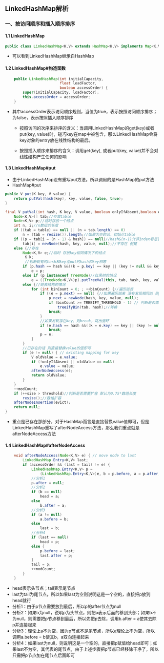 ## LinkedHashMap解析

### 一、按访问顺序和插入顺序排序

#### 1.1 LinkedHashMap

```java
public class LinkedHashMap<K,V> extends HashMap<K,V> implements Map<K,V>
```

* 可以看到LinkedHashMap继承自HashMap

#### 1.2 LinkedHashMap#构造函数

```java
    public LinkedHashMap(int initialCapacity,
                         float loadFactor,
                         boolean accessOrder) {
        super(initialCapacity, loadFactor);
        this.accessOrder = accessOrder;
    }
```

* 其中accessOrder表示访问顺序规则，当值为true，表示按照访问顺序排序；为false，表示按照插入顺序排序

  * 按照访问的次序来排序的含义：当调用LinkedHashMap的get(key)或者put(key, value)时，碰巧key在map中被包含，那么LinkedHashMap会将key对象的entry放在线性结构的最后。 

  * 按照插入顺序来排序的含义：调用get(key), 或者put(key, value)并不会对线性结构产生任何的影响

#### 1.3 LinkedHashMap#put

* 由于LinkedHashMap没有重写put方法，所以调用的是HashMap的put方法
* HashMap#put

```java
public V put(K key, V value) {
	return putVal(hash(key), key, value, false, true);
}

final V putVal(int hash, K key, V value, boolean onlyIfAbsent,boolean evict) {
    Node<K,V>[] tab;//存放table
    Node<K,V> p;//临时存放一个结点
    int n, i;//n数组的长度
	if ((tab = table) == null || (n = tab.length) == 0)
		n = (tab = resize()).length;//如果为空的话，初始化table
	if ((p = tab[i = (n - 1) & hash]) == null)//hash&(n-1)计算index看是否已存在
		tab[i] = newNode(hash, key, value, null);//不存在 创建
	else {//存在
		Node<K,V> e;//临时 存放key相同情况下的结点
         K k;
         //判断现有的hash和key与put的hash和key相等
		if (p.hash == hash &&((k = p.key) == key || (key != null && key.equals(k))))
			e = p;
		else if (p instanceof TreeNode)//红黑树的情况
			e = ((TreeNode<K,V>)p).putTreeVal(this, tab, hash, key, value);
		else {//链表结构的情况
			for (int binCount = 0; ; ++binCount) {//遍历链表
				if ((e = p.next) == null) {//如果遍历结束 没有发现相同的 则p.next=新的Node
					p.next = newNode(hash, key, value, null);
					if (binCount >= TREEIFY_THRESHOLD - 1) // 判断是否需要转变成红黑树
						treeifyBin(tab, hash);//转换
					break;
				}
                //如果发现存在key，则break，跳出循环
				if (e.hash == hash &&((k = e.key) == key || (key != null && key.equals(k))))
					break;
				p = e;
			}
		}
        //已存在的话 则直接替换value的值即可
		if (e != null) { // existing mapping for key
			V oldValue = e.value;
			if (!onlyIfAbsent || oldValue == null)
				e.value = value;
			afterNodeAccess(e);
			return oldValue;
		}
	}
	++modCount;
	if (++size > threshold)//判断是否需要扩容 默认为0.75*数组长度
		resize();//数组扩容
	afterNodeInsertion(evict);
	return null;
}
```

* 重点是已存在那部分，对于HashMap而言是直接替换value值即可，但是LinkedHashMap重写了afterNodeAccess方法，那么我们重点就是afterNodeAccess方法

#### 1.4 LinkedHashMap#afterNodeAccess

```java
    void afterNodeAccess(Node<K,V> e) { // move node to last
        LinkedHashMap.Entry<K,V> last;
        if (accessOrder && (last = tail) != e) {
            LinkedHashMap.Entry<K,V> p =
                (LinkedHashMap.Entry<K,V>)e, b = p.before, a = p.after;
            //分析1
            p.after = null;
            //分析2
            if (b == null)
                head = a;
            else
                b.after = a;
            //分析3
            if (a != null)
                a.before = b;
            else
                last = b;
            //分析4
            if (last == null)
                head = p;
            else {
                p.before = last;
                last.after = p;
            }
            tail = p;
            ++modCount;
        }
    }
```

* head表示头节点；tail表示尾节点
* last为tail为尾节点，所以如果last为空则说明这是一个空的，直接把p放到head就行
* 分析1：由于p节点需要放到最后，所以p的after节点为null
* 分析2：如果b为null，说明p为头节点，则把a表示后面的移到头部；如果b不为null，则需要把p节点移到最后，所以先把p去除，调用b.after = a使其去除p并连接起来
* 分析3：理论上a不为空，因为p节点不是尾节点，所以a理论上不为空，所以调用a.before = b使其b，a双向连接起来
* 分析4：如果last为null，则说明这是一个空的，直接把p赋值给head即可；如果last不为空，其代表的尾节点，由于上述步骤把p节点已经移除干净了，所以只需把p节点加在尾节点后面即可